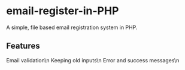 # email-register-in-PHP
A simple, file based email registration system in PHP.
## Features
Email validation\n
Keeping old inputs\n
Error and success messages\n
